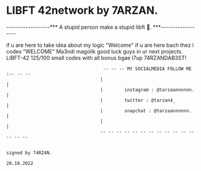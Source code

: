 
# LIBFT 42network by 7ARZAN.


------------------***                   A stupid person make a stupid libft 🥇.                   ***------------------

if u are here to take idea about my logic "Welcome" if u are here bach thez l codes "WELCOME" Ma3ndi magolik good luck 
                    guys in ur next projects. LIBFT-42 125/100 small codes with all bonus bgae l7up
                                                  74RZANDAB3ST!



                                        -- -- -- MY SOCIALMEDIA FOLLOW ME :-- -- --
                                       |                                           |
                                       |        instagram : @tarzaannnnnn.         |
                                       |        twitter : @tarzan4_                |
                                       |        snapchat : @tarzaannnnnn.          |
                                       |                                           |
                                       -- -- -- -- -- -- -- -- -- -- -- -- -- -- --
                                                                                                                 
                                                                                                       signed by 74RZ4N.
                                                                                                              20.10.2022
